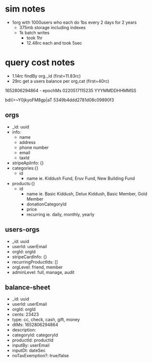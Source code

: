 # sim notes
- 1org with 1000users who each do 1bs every 2 days for 2 years
  - 375mb storage including indexes
  - 1k batch writes
    - took 1hr
    - 12.48rc each and took 5sec


# query cost notes
- 1.14rc findBy org._id (first=11.83rc)
- 29rc get a users balance per org,cat (first=40rc)




1652806294864 - epochMs
0220517115235
YYYMMDDHHMMSS

bdi(>~Y0jkyoFM8gp|aT
5349b4ddd2781d08c09890f3

## orgs
- _id: uuid
- info:
  - name
  - address
  - phone number
  - email
  - taxId
- stripeApiInfo: {}
- categories:{}
  - id
    - name ie. Kiddush Fund, Eruv Fund, New Building Fund
- products:{}
  - id
    - name ie. Basic Kiddush, Delux Kiddush, Basic Member, Gold Member
    - donationCategoryId
    - price
    - recurring ie. daily, monthly, yearly
<!-- 
- stats: {}
  - catId-prodId-2022-01
    - runningIncome
    - dtLastUpdatedSec -->


## users-orgs
- _id: uuid
- userId: userEmail
- orgId:  orgId
- stripeCardInfo: {}
- recurringProductIds: []
- orgLevel: friend, member
- adminLevel: full, manage, audit


## balance-sheet
- _id: uuid
- userId: userEmail
- orgId:  orgId
- cents: 23423
- type: cc, check, cash, gift, money
- dtMs: 1652806294864
- description: 
- categoryId: categoryId
- productId: productId
- inputBy: userEmail
- inputDt: dateSec
- noTaxExemption?: true/false